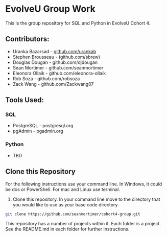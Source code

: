 
# EvolveU Group Work

This is the group repository for SQL and Python in EvolveU Cohort 4.

## Contributors:

- Uranka Bazarsad - [github.com/urankab](github.com/urankab)
- Stephen Brousseau - (github.com/sbrew)
- Douglas Dougan - github.com/djdougan
- Sean Mortimer - github.com/seanmortimer
- Eleonora Ollaik - github.com/eleonora-ollaik
- Rob Soza - github.com/robsoza
- Zack Wang  -  github.com/Zackwang07


## Tools Used:

### SQL
- PostgreSQL - postgresql.org
- pgAdmin - pgadmin.org

### Python
- TBD



## Clone this Repository

For the following instructions use your command line. In Windows, it could be dos or PowerShell. For mac and Linux use terminal.

1. Clone this repository. In your command line move to the directory that you would like to use as your base code directory. 
```sh
git clone https://github.com/seanmortimer/cohort4-group.git
```

This repository has a number of projects within it. Each folder is a project. See the README.md in each folder for further instructions. 

